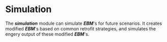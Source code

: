 # Simulation

The ***simulation*** module can simulate ***EBM***'s for future scenarios. It creates modified ***EBM***'s based on common retrofit strategies, and simulates the engery output of these modified ***EBM***'s.